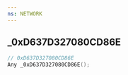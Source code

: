 ```yaml
---
ns: NETWORK
---
```

## _0xD637D327080CD86E

```c
// 0xD637D327080CD86E
Any _0xD637D327080CD86E();
```

